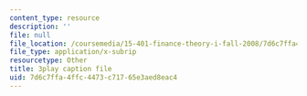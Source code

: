 ```yaml
---
content_type: resource
description: ''
file: null
file_location: /coursemedia/15-401-finance-theory-i-fall-2008/7d6c7ffa4ffc4473c71765e3aed8eac4_JE80wLNIhjE.srt
file_type: application/x-subrip
resourcetype: Other
title: 3play caption file
uid: 7d6c7ffa-4ffc-4473-c717-65e3aed8eac4
---
```

